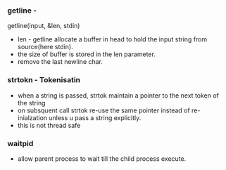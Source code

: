 ### getline -

getline(input, &len, stdin)
- len - getline allocate a buffer in head to hold the input string from source(here stdin).
- the size of buffer is stored in the len parameter.
- remove the last newline char.

### strtokn - Tokenisatin

- when a string is passed, strtok maintain a pointer to the next token of the string
- on subsquent call strtok re-use the same pointer instead of re-inialzation unless u pass a string explicitly.
- this is not thread safe

### waitpid

- allow parent process to wait till the child process execute.
